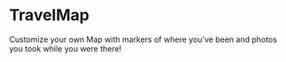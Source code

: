 # TravelMap
Customize your own Map with markers of where you've been and photos you took while you were there!
